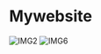 # Mywebsite
![IMG2](https://github.com/HimanshuA09/Mywebsite/assets/142896604/ceb77c1f-c2ca-40f7-9e09-fff81c443273)
![IMG6](https://github.com/HimanshuA09/Mywebsite/assets/142896604/8c8c8f35-1c3c-4aec-ab97-82a6e54208a7)
